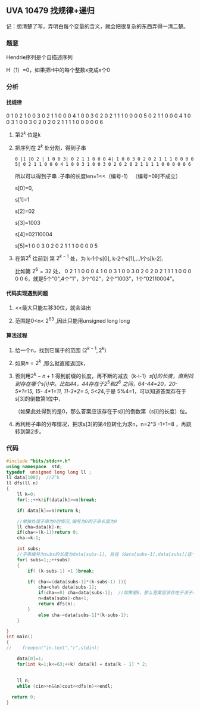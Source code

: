 ## UVA 10479 找规律+递归

记：想清楚了写，弄明白每个变量的含义，就会把很复杂的东西弄得一清二楚。

### 题意

Hendrie序列是个自描述序列

H（1）=0，如果把H中的每个整数x变成x个0



### 分析

#### 找规律

0 1 0 2 1 0 0 3 0 2 1 1 0 0 0 4 1 0 0 3 0 2 0 2 1 1 1 0 0 0 0 5 0 2 1 1 0 0 0 4 1 0 0 3 1 0 0 3 0 2 0 2 0 2 1 1 1 1 0 0 0 0 0 6

1. 第$2^k$ 位是k

2. 把序列在 $2^k$ 处分割，得到子串

   ```
   0 |1 |0 2 | 1 0 0 3| 0 2 1 1 0 0 0 4| 1 0 0 3 0 2 0 2 1 1 1 0 0 0 0 5| 0 2 1 1 0 0 0 4 1 0 0 3 1 0 0 3 0 2 0 2 0 2 1 1 1 1 0 0 0 0 0 6
   ```

   所以可以得到子串 .子串的长度len=1<<（编号-1） （编号=0时不成立）

   s[0]=0,

   s[1]=1

   s[2]=02

   s[3]=1003

   s[4]=02110004

   s[5]=1 0 0 3 0 2 0 2 1 1 1 0 0 0 0 5

3. 在第$2^{k}$ 往前到 第 $2^{k-1}$ 处，为 k-1个s[0], k-2个s[1],...1个s[k-2].

   比如第 $2^6=32$ 处， 0 2 1 1 0 0 0 4 1 0 0 3 1 0 0 3 0 2 0 2 0 2 1 1 1 1 0 0 0 0 0 6，就是5个"0",4个“1”，3个“02”，2个“1003”，1个“02110004”。

   

#### **代码实现遇到问题**

1. <<最大只能左移30位，就会溢出

2. 范围是0<n< $2^{63}$ ,因此只能用unsigned long long

#### **算法过程**

1. 给一个n，找到它属于的范围 $(2^{k-1},2^k)$

2. 如果$n=2^k$ ,那么就直接返回k，

3. 否则用$2^k-n+1$ 得到前缀的长度，再不断的减去（k-i-1）*s[i]的长度，直到找到存在哪个s[i]中。比如44，44存在于$2^5和2^6$ 之间，64-44=20，20-5\*1=15, 15- 4\*1=11, 11-3\*2= 5,  5<2*4,于是 5%4=1，可以知道答案存在于s[3]的倒数第1位中，

   （如果此处得到的是0，那么答案应该存在于s[i]的倒数第（s[i]的长度）位。

4. 再利用子串的分布情况，把求s[3]的第4位转化为求n，n=2^3 -1+1=8 ，再跳转到第2步。

### 代码

```c++
#include "bits/stdc++.h"
using namespace  std;
typedef  unsigned long long ll ;
ll data[100];  //2^k
ll dfs(ll n)
{
    ll k=0;
    for(;;++k)if(data[k]>=n)break;

    if( data[k]==n)return k;

    //单独处理子串为0的情况,编号为0的子串长度为0
    ll cha=data[k]-n;
    if(cha<=(k-1))return 0;
    cha-=k-1;

    int subs;
    //子串编号为subs的长度为data[subs-1], 处在（data[subs-1],data[subs]]这个位置上。
    for( subs=1;;++subs)
    {
        if( (k-subs-1) <1 )break;

        if( cha<=(data[subs-1]*(k-subs-1) )){
            cha=cha% data[subs-1];
            if(cha==0) cha=data[subs-1];  //如果是0，那么答案应该存在于该子串的倒数第data[subs-1] 位。
            n=data[subs]-cha+1;
            return dfs(n);
        }
            else cha-=data[subs-1]*(k-subs-1);
    }

}
int main()
{
//    freopen("in.text","r",stdin);

    data[0]=1;
    for(int k=1;k<=63;++k) data[k] = data[k - 1] * 2;
    

    ll n;
	while (cin>>n&&n)cout<<dfs(n)<<endl;
  
  return 0;
}
```





